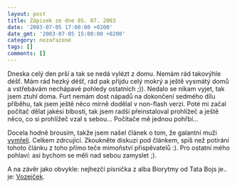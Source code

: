 ```yaml
---
layout: post
title: Zápisek ze dne 05. 07. 2003
date: '2003-07-05 17:00:00 +0200'
date_gmt: '2003-07-05 15:00:00 +0200'
category: nezařazené
tags: []
comments: []
---
```

<p>Dneska celý den prší a tak se nedá vylézt z domu. Nemám rád takovýhle déšť.  Mám rád hezký déšť, rád pak přijdu celý mokrý a ještě vysmátý domů a  vstřebávám nechápavé pohledy ostatních ;)). Nedalo se nikam vyjet, tak jsem ztuhl  doma. Furt nemám dost nápadů na dokončení sedmého dílu příběhu, tak jsem ještě  něco mírně dodělal v non-flash verzi. Poté mi začal počítač dělat jakési  blbosti, tak jsem radši přeinstaloval prohlížeč a ještě něco, co si prohlížeč  vzal s sebou... Počítače mě jednou pohřbí...</p>
<p>Docela hodně brousím, takže jsem našel článek o tom, že galantní muži <a  href="http://www.pooh.cz/a.asp?a=2005035&amp;db=" target="_blank">vymřeli</a>. Celkem  zdrcující. Zkoukněte diskuzi pod článkem, spíš než potírání tohoto článku z  toho přímo teče mimoňství přispěvatelů :). Pro ostatní mého pohlaví: asi bychom  se měli nad sebou zamyslet ;).</p>
<p>A na závěr jako obvykle: nejhezčí písnička z alba Biorytmy od Tata Bojs je.. je: <a  href="art.php?a=vozejcek.htm">Vozejček</a>.</p>
